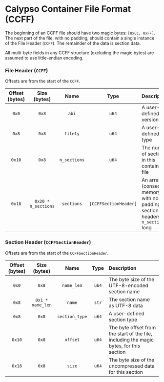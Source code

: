 # Calypso Container File Format (CCFF)

The beginning of an CCFF file should have two magic bytes: `[0xCC, 0xFF]`. The next part of the file, with no padding, should contain a single instance of the File Header (`CCFF`). The remainder of the data is section data.

All multi-byte fields in any CCFF structure (excluding the magic bytes) are assumed to use little-endian encoding.

### File Header (`CCFF`)

Offsets are from the start of the `CCFF`.

| Offset (bytes) |    Size (bytes)     |     Name     |         Type          | Description                                                  |
| :------------: | :-----------------: | :----------: | :-------------------: | :----------------------------------------------------------- |
|     `0x0`      |        `0x8`        |    `abi`     |         `u64`         | A user-defined ABI version                                   |
|     `0x8`      |        `0x8`        |   `filety`   |         `u64`         | A user-defined file type                                     |
|     `0x10`     |        `0x8`        | `n_sections` |         `u64`         | The number of sections in this container file                |
|     `0x18`     | `0x20 * n_sections` |  `sections`  | `[CCFFSectionHeader]` | An array (consecutive memory with no padding) of section headers `n_sections` long |

### Section Header (`CCFFSectionHeader`)

Offsets are from the start of the `CCFFSectionHeader`.

| Offset (bytes) |   Size (bytes)   |      Name      | Type  | Description                                                  |
| :------------: | :--------------: | :------------: | :---: | :----------------------------------------------------------- |
|     `0x0`      |      `0x8`       |   `name_len`   | `u64` | The byte size of the UTF-8-encoded section name              |
|     `0x8`      | `0x1 * name_len` |     `name`     | `str` | The section name as UTF-8 data                               |
|     `0x8`      |      `0x8`       | `section_type` | `u64` | A user-defined section type                                  |
|     `0x10`     |      `0x8`       |    `offset`    | `u64` | The byte offset from the start of the file, including the magic bytes, for this section |
|     `0x18`     |      `0x8`       |     `size`     | `u64` | The byte size of the uncompressed data for this section      |
